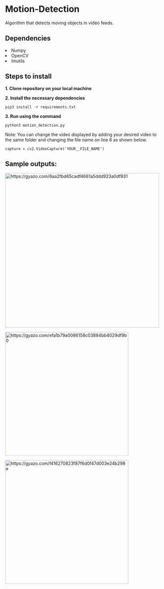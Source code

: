 # Motion-Detection
<p>Algorithm that detects moving objects in video feeds. </p>

## Dependencies
<li>Numpy</li>
<li>OpenCV</li>
<li>Imutils</li>

## Steps to install

<b>1. Clone repository on your local machine </b>

<b>2. Install the necessary dependencies</b>

```
pip3 install -r requirements.txt
```

<b>3. Run using the command </b>

```
python3 motion_detection.py
```

<p>Note: You can change the video displayed by adding your desired video to the same folder and changing the file name on line 6 as shown below.</p>

```
capture = cv2.VideoCapture('YOUR__FILE_NAME')
```

## Sample outputs:

<a href="https://gyazo.com/6aa2fbd65cadf4661a5ddd923a0df931"><img src="https://i.gyazo.com/6aa2fbd65cadf4661a5ddd923a0df931.gif" alt="https://gyazo.com/6aa2fbd65cadf4661a5ddd923a0df931" width="500"/></a>

<a href="https://gyazo.com/efa1b79a0086158c03884bb4029df9b0"><img src="https://i.gyazo.com/efa1b79a0086158c03884bb4029df9b0.gif" alt="https://gyazo.com/efa1b79a0086158c03884bb4029df9b0" width="400"/></a>

<a href="https://gyazo.com/f416270823f87f6d0f47d003e24b298e"><img src="https://i.gyazo.com/f416270823f87f6d0f47d003e24b298e.gif" alt="https://gyazo.com/f416270823f87f6d0f47d003e24b298e" width="400"/></a>
